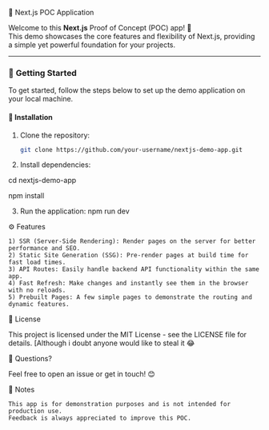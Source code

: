 🚀 Next.js POC Application

Welcome to this **Next.js** Proof of Concept (POC) app! 🚀  
This demo showcases the core features and flexibility of Next.js, providing a simple yet powerful foundation for your projects.

---

### 🚀 **Getting Started**

To get started, follow the steps below to set up the demo application on your local machine.

#### 🔧 **Installation**

1. Clone the repository:
   ```bash
   git clone https://github.com/your-username/nextjs-demo-app.git
2. Install dependencies:

cd nextjs-demo-app

npm install

3. Run the application:
   npm run dev

⚙️ Features

    1) SSR (Server-Side Rendering): Render pages on the server for better performance and SEO.
    2) Static Site Generation (SSG): Pre-render pages at build time for fast load times.
    3) API Routes: Easily handle backend API functionality within the same app.
    4) Fast Refresh: Make changes and instantly see them in the browser with no reloads.
    5) Prebuilt Pages: A few simple pages to demonstrate the routing and dynamic features.

📌 License

This project is licensed under the MIT License - see the LICENSE file for details. [Although i doubt anyone would like to steal it 😂

💬 Questions?

Feel free to open an issue or get in touch! 😊

📝 Notes

    This app is for demonstration purposes and is not intended for production use.
    Feedback is always appreciated to improve this POC.
